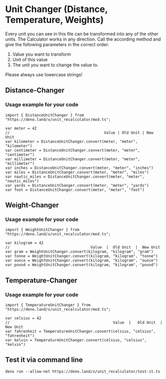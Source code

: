 # Unit Changer (Distance, Temperature, Weights)

Every unit you can see in this file can be transformed into any of the other units. The Calculator works in any direction.
Call the according method and give the following parameters in the correct order:
1. Value you want to transform
2. Unit of this value
3. The unit you want to change the value to.

Please always use lowercase strings!

## Distance-Changer

### Usage example for your code
```
import { DistanceUnitChanger } from "https://deno.land/x/unit_recalculator/mod.ts";

var meter = 42
//                                          Value | Old Unit | New Unit
var kilometer = DistanceUnitChanger.convert(meter, "meter", "kilometer")
var centimeter = DistanceUnitChanger.convert(meter, "meter", "centimeter")
var millimeter = DistanceUnitChanger.convert(meter, "meter", "millimeter")
var inches = DistanceUnitChanger.convert(meter, "meter", "inches")
var miles = DistanceUnitChanger.convert(meter, "meter", "miles")
var nautic_miles = DistanceUnitChanger.convert(meter, "meter", "nautic_miles")
var yards = DistanceUnitChanger.convert(meter, "meter", "yards")
var foot = DistanceUnitChanger.convert(meter, "meter", "foot")
```
## Weight-Changer

### Usage example for your code
```
import { WeightUnitChanger } from "https://deno.land/x/unit_recalculator/mod.ts";

var kilogram = 42
//                                    Value  |  Old Unit  |  New Unit
var gram = WeightUnitChanger.convert(kilogram, "kilogram", "gram")
var tonne = WeightUnitChanger.convert(kilogram, "kilogram", "tonne")
var ounce = WeightUnitChanger.convert(kilogram, "kilogram", "ounce")
var pound = WeightUnitChanger.convert(kilogram, "kilogram", "pound")

```
## Temperature-Changer

### Usage example for your code

```
import { TemperatureUnitChanger } from "https://deno.land/x/unit_recalculator/mod.ts";

var celsius = 42
//                                              Value  |   Old Unit  | New Unit
var fahrenheit = TemperatureUnitChanger.convert(celsius, "celsius", "fahrenheit")
var kelvin = TemperatureUnitChanger.convert(celsius, "celsius", "kelvin")

```

## Test it via command line
```
deno run --allow-net https://deno.land/x/unit_recalculator/test-it.ts
````
